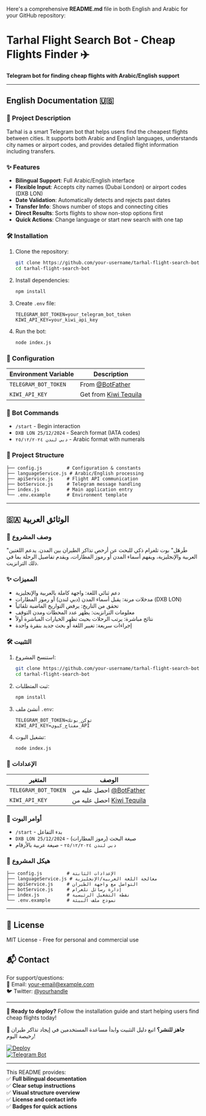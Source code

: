 Here's a comprehensive **README.md** file in both English and Arabic for your GitHub repository:

# **Tarhal Flight Search Bot - Cheap Flights Finder** ✈️  
**Telegram bot for finding cheap flights with Arabic/English support**  

---

## **English Documentation** 🇺🇸  

### **📌 Project Description**  
Tarhal is a smart Telegram bot that helps users find the cheapest flights between cities. It supports both Arabic and English languages, understands city names or airport codes, and provides detailed flight information including transfers.  

### **✨ Features**  
- **Bilingual Support**: Full Arabic/English interface  
- **Flexible Input**: Accepts city names (Dubai London) or airport codes (DXB LON)  
- **Date Validation**: Automatically detects and rejects past dates  
- **Transfer Info**: Shows number of stops and connecting cities  
- **Direct Results**: Sorts flights to show non-stop options first  
- **Quick Actions**: Change language or start new search with one tap  

### **🛠 Installation**  
1. Clone the repository:  
   ```bash
   git clone https://github.com/your-username/tarhal-flight-search-bot.git
   cd tarhal-flight-search-bot
   ```

2. Install dependencies:  
   ```bash
   npm install
   ```

3. Create `.env` file:  
   ```env
   TELEGRAM_BOT_TOKEN=your_telegram_bot_token
   KIWI_API_KEY=your_kiwi_api_key
   ```

4. Run the bot:  
   ```bash
   node index.js
   ```

### **🔧 Configuration**  
| Environment Variable | Description                          |
|----------------------|--------------------------------------|
| `TELEGRAM_BOT_TOKEN` | From [@BotFather](https://t.me/BotFather) |
| `KIWI_API_KEY`       | Get from [Kiwi Tequila](https://tequila.kiwi.com) |

### **🤖 Bot Commands**  
- `/start` - Begin interaction  
- `DXB LON 25/12/2024` - Search format (IATA codes)  
- `دبي لندن ٢٥/١٢/٢٠٢٤` - Arabic format with numerals  

### **📂 Project Structure**  
```
├── config.js         # Configuration & constants
├── languageService.js # Arabic/English processing
├── apiService.js     # Flight API communication
├── botService.js     # Telegram message handling
├── index.js          # Main application entry
└── .env.example      # Environment template
```

---

## **🇸🇦 الوثائق العربية**  

### **📌 وصف المشروع**  
"طَرهَل" بوت تلغرام ذكي للبحث عن أرخص تذاكر الطيران بين المدن. يدعم اللغتين العربية والإنجليزية، ويفهم أسماء المدن أو رموز المطارات، ويقدم تفاصيل الرحلة بما في ذلك الترانزيت.  

### **✨ المميزات**  
- دعم ثنائي اللغة: واجهة كاملة بالعربية والإنجليزية  
- مدخلات مرنة: يقبل أسماء المدن (دبي لندن) أو رموز المطارات (DXB LON)  
- تحقق من التاريخ: يرفض التواريخ الماضية تلقائياً  
- معلومات الترانزيت: يظهر عدد المحطات ومدن التوقف  
- نتائج مباشرة: يرتب الرحلات بحيث تظهر الخيارات المباشرة أولاً  
- إجراءات سريعة: تغيير اللغة أو بحث جديد بنقرة واحدة  

### **🛠 التثبيت**  
1. استنسخ المشروع:  
   ```bash
   git clone https://github.com/your-username/tarhal-flight-search-bot.git
   cd tarhal-flight-search-bot
   ```

2. ثبت المتطلبات:  
   ```bash
   npm install
   ```

3. أنشئ ملف `.env`:  
   ```env
   TELEGRAM_BOT_TOKEN=توكن_بوتك
   KIWI_API_KEY=مفتاح_كيوي_API
   ```

4. تشغيل البوت:  
   ```bash
   node index.js
   ```

### **🔧 الإعدادات**  
| المتغير          | الوصف                          |
|------------------|--------------------------------|
| `TELEGRAM_BOT_TOKEN` | احصل عليه من [@BotFather](https://t.me/BotFather) |
| `KIWI_API_KEY`   | احصل عليه من [Kiwi Tequila](https://tequila.kiwi.com) |

### **🤖 أوامر البوت**  
- `/start` - بدء التفاعل  
- `DXB LON 25/12/2024` - صيغة البحث (رموز المطارات)  
- `دبي لندن ٢٥/١٢/٢٠٢٤` - صيغة عربية بالأرقام  

### **📂 هيكل المشروع**  
```
├── config.js         # الإعدادات الثابتة
├── languageService.js # معالجة اللغة العربية/الإنجليزية
├── apiService.js     # التواصل مع واجهة الطيران
├── botService.js     # إدارة رسائل تلغرام
├── index.js          # نقطة التشغيل الرئيسية
└── .env.example      # نموذج ملف البيئة
```

---

## **📜 License**  
MIT License - Free for personal and commercial use  

## **📬 Contact**  
For support/questions:  
📧 Email: your-email@example.com  
🐦 Twitter: [@yourhandle](https://twitter.com/yourhandle)  

---

**🚀 Ready to deploy?** Follow the installation guide and start helping users find cheap flights today!  

**🚀 جاهز للنشر؟** اتبع دليل التثبيت وابدأ مساعدة المستخدمين في إيجاد تذاكر طيران رخيصة اليوم!  

[![Deploy](https://img.shields.io/badge/Deploy_to-Vercel-blue?style=for-the-badge)](https://vercel.com/new)  
[![Telegram Bot](https://img.shields.io/badge/Telegram_Bot-Live-green?style=for-the-badge)](https://t.me/YourBotName)  

---


This README provides:  
✅ **Full bilingual documentation**  
✅ **Clear setup instructions**  
✅ **Visual structure overview**  
✅ **License and contact info**  
✅ **Badges for quick actions**  
